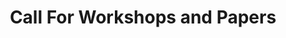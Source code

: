 ---
permalink: /submission_details/
title: Call For Workshops and Papers
layout: submission_details
info:
  info_sections:
      - header: "Workshop Proposals"
        subheader: "<ul><li>Deadline for proposals: October 6, 2023</li>
        <li>Notification of acceptance: November, 10 2023</li>
        <li>Contact for submission: Gary Lupyan (<a href='mailto:lupyan@wisc.edu'>lupyan@wisc.edu</a>)</li></ul>
        EVOLANG will host several thematically focused workshops to be held on May 18th. For all accepted workshops, the workshop organizers will be responsible for finalizing the detailed schedule and for soliciting contributions.<br><br>
        <h4>Workshop proposals should be submitted as a PDF, and include the following information:</h4><br>
        ● Workshop title<br>
        ● How long do you anticipate the workshop will run? (depending on the number of submissions, we may group workshops into shorter and longer slots, depending on needs).<br>
        ● Names and contact information for the workshop organizers,<br>
        ● What research questions does your workshop address? Why are these questions important to the study of language evolution? What makes this workshop timely? What makes the organizers qualified to run the workshop? What criteria are you using to invite contributors? (no more than 750 words + references).<br>
        ● A list of likely contributors<br>
        ● A tentative schedule<br>
        ● Do you have any special technical needs?<br><br><br>
        Workshop proposals will be reviewed and selected by the local organizers and at least two referees." 
      - subheader_2: "Paper submissions"
        body_2: "The deadline for submission to EVOLANG XV (<A HREF='https://www.visitmadison.com/'><b>Madison, WI USA</b></A>, May 18-21, 2024) is October 6, 2023. You can submit to EvoLang XV via <A HREF='https://openreview.net/group?id=EVOLANG.org/2024/Conference&referrer=%5BHomepage%5D(%2F)'><b>OpenReview..</b></A> Please carefully read the guidelines set out below - and see the linked submission templates - to prepare your submission. Submissions that do not adhere to the guidelines may be rejected without review. If you have a problem with your submission, please email <a href='scientific-committee@evolang.org.'>scientific-committee@evolang.org</a>.
        Submissions may be in any relevant discipline, and should aim to make clear their own substantive claim relating to relevant, current scientific literature in the field of language evolution. Submissions which do not have clear relevance to the field may be rejected without review.<br><br>
        <h4 class='text-white'>Submission Format</h4>
        Submissions can be both for podium presentations (15 min talk + 5 min Q&A) and for poster presentations. Authors are limited to one first-authored podium presentation and one first-authored poster. There is no limit on the number of submissions for which you can be a non-first author. When submitting, please indicate your preferred mode of presentation (podium talk or poster). We hope to see as many of you as possible in person, but we understand that travel to the US is not possible for all presenters. We will be able to offer a limited number of virtual flash talks and podium presentations. 
        For both podium and poster presentations, there are <b>two possible types of submission:</b>
        <br><br>(a) <b>Full papers</b>, which can have a length of between 6 and 8 pages; and
        <br><br>(b) <b>Abstracts</b>, which can be up to 2 pages long.
        <br><br><br>Submissions must be formatted according the following guidelines/style sheets:
        <br><br><a href= 'https://www.google.com/url?q=https://evolang2024.github.io/submission_templates/evolang_XV_template.docx&sa=D&source=docs&ust=1690998561092535&usg=AOvVaw1Mqkyai-TS-vqw0tYEf2id'><b>MS Word</b></a>
        <br><a href='https://evolang2024.github.io/submission_templates/evolang_XV_template.pdf'><b>PDF</b></a>
        <br><a href='https://www.google.com/url?q=https://evolang2024.github.io/submission_templates/evolang_XV_template_latex.zip&sa=D&source=docs&ust=1690998599584011&usg=AOvVaw1IFisdi_mXVwagExdPKV2y'><b>LaTeX</b></a><br>
        <br>Please do not change the margins, line spacing, font size, etc. in the provided templates. Submissions may be in the form of long papers (6-8 pages excluding references) or abstracts (2 pages excluding references). For 2-page abstracts, use the same template as for the long papers, omitting the abstract section and using the body text for the entire submission (as such, there is no need to include the 'abstract' section in 2-page abstracts).
        <br><br>Upon acceptance authors will be encouraged to sign a <a href='https://creativecommons.org/licenses/by-nd/2.0/'><b>CC BY ND license</b></a>, which allows for free reuse of the work as long as the original authors are attributed. Accepted and licensed submissions will be published in online proceedings to appear before the start of the conference.<br><br>
        <h3 class='text-white'>Double-blind peer review</h3>
        The review process is double-blind: authors will not be told who reviews their paper and reviewers will not be told who the authors of the papers are. To ensure this process goes smoothly, initial submissions should be anonymous. Please keep in mind the following guidelines for keeping your paper anonymous:<br><br>
        1. 	Do not include the names and affiliations of authors in the paper
        Names and affiliations will be added after the paper has been reviewed and accepted. However, keep in mind that names and affiliations will take up space. We suggest that authors include anonymous placeholders for names and affiliations to avoid problems with page limits (e.g. “Author BBBBB & Author CCCCC”).
        If the paper is accepted, the authors will be required to submit a camera-ready version with author names, affiliations, and acknowledgements included. At the submission stage, please make sure that the work will adhere to the space limitations once these changes are made.
        <br><br>2. 	Make sure not to reveal the identity of the authors indirectly
        This can include the following steps:<br><br>
        ●  	Use third person to refer to previous work by the authors. e.g. instead of “As we have previously shown, language is a complex system (Jones, 2012)” use “As was previously shown, language is a complex system (Jones, 2012)”, or more simply “Language is a complex system (Jones, 2012)”.
        <br><br>●  	Do not eliminate essential self-references or other references but limit self-references only to papers that are relevant for those reviewing the submitted paper.
        <br><br>●  	Make sure figures do not contain any affiliation related identifier. <br><br><br>Given the small size of the field it may not be possible to completely prevent reviewers from guessing the identity of the authors, but please make every effort to keep submissions anonymous.<br><br><br>
        <h3 class='text-white'> FAQs </h3>
        <br>● Is there any support for supplementary materials along with my submission?
        <br>&nbsp&nbsp&nbsp&nbspThere will be some support for online supplementary materials. Reviewers will not evaluate the supplementary materials, however, so all information necessary to understand and evaluate the submission should be included in the main paper or abstract. Authors are encouraged to make data or code available for the final publication. All supplementary materials should be submitted within a single zip file, which should also include a readme file describing the contents. Supplementary materials should be referenced in the main text of the final submission (e.g. “see supplementary materials”).
        <br>● Does the length of the full paper (6-8 pages) include the references?
        <br>&nbsp&nbsp&nbsp&nbspYes. The full paper should be 6-8 pages including the references.
        <br>● Should I submit a 150-word summary for my abstract submission?
        <br>&nbsp&nbsp&nbsp&nbspYes, the 150-word summary is required for all types of the submission.
         <br>● Should the figures and tables be included within the 2 page-limit for the abstract submission?
        <br>&nbsp&nbsp&nbsp&nbspYes. The extra page(s) can be used only for references and acknowledgements (funding bodies &nbsp&nbsp&nbspetc)."
      - header: "Musical performances"
        subheader: Evolang folks are a musical bunch and some past conferences have included musical numbers (<a href='http://www.replicatedtypo.com/talking-heads-at-evolangx/8727.html'><b>Luc Steels’s performance at EvoLang X was a highlight</b></a>). If you would like to pitch an idea for a musical event or to volunteer yourself as a performer, please get in touch with Gary Lupyan (<a href='mailto:lupyan@wisc.edu'>lupyan@wisc.edu</a>).
                    
---